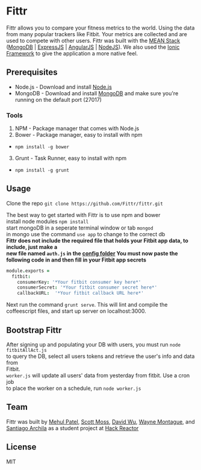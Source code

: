 # Fittr

Fittr allows you to compare your fitness metrics to the world.
Using the data from many popular trackers like Fitbit. Your metrics are collected and are used to compete with other users. Fittr was
built with the [MEAN Stack](http://mean.io) ([MongoDB](http://mongodb.org) |
 [ExpressJS](http://expressjs.com) | [AngularJS](http://angularjs.org/) | [NodeJS](http://nodejs.org)).
 We also used the [Ionic Framework](http://ionicframework.com/) to give the application a more native feel.

## Prerequisites
* Node.js - Download and install [Node.js](http://nodejs.org) 
* MongoDB - Download and install [MongoDB](http://mongodb.org) and make sure you're running on the default port (27017)

### Tools
1. NPM - Package manager that comes with Node.js
2. Bower - Package manager, easy to install with npm
  *  `npm install -g bower`
3. Grunt - Task Runner, easy to install with npm
  *  `npm install -g grunt`

## Usage
Clone the repo `git clone https://github.com/Fittr/fittr.git`

The best way to get started with Fittr is to use npm and bower  
install node modules `npm install`  
start mongoDB in a seperate terminal window or tab `mongod`  
in mongo use the command `use app` to change to the correct db  
**Fittr does not include the required file that holds your Fitbit app data, to include, just make a  
new file named `auth.js` in the [config folder](https://github.com/Hendrixer/Fittr/tree/master/config) You must now paste the following code in and then fill in your Fitbit app secrets**  
```coffeescript
module.exports =
  fitbit:
    consumerKey: '*Your fitbit consumer key here*'
    consumerSecret: '*Your fitbit consumer secret here*'
    callbackURL:  '*Your fitbit callback URL here*'
```  

Next run the command `grunt serve`. This will lint and compile the coffeescript files, and start up server on localhost:3000.

## Bootstrap Fittr
After signing up and populating your DB with users, you must run `node fitbitAllAct.js`  
to query the DB, select all users tokens and retrieve the user's info and data from  
Fitbit.  
`worker.js` will update all users' data from yesterday from fitbit. Use a cron job  
to place the worker on a schedule, run `node worker.js`   

## Team

Fittr was built by [Mehul Patel](https://github.com/Mayho), [Scott Moss](https://github.com/Hendrixer), [David Wu](https://github.com/wuwoot), [Wayne Montague](https://github.com/stateoflux), and [Santiago Archila](https://github.com/sarchila) as a student project at [Hack Reactor](http://hackreactor.com)

## License
MIT
